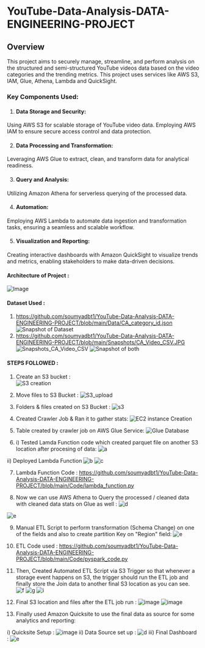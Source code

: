 # YouTube-Data-Analysis-DATA-ENGINEERING-PROJECT

## Overview
This project aims to securely manage, streamline, and perform analysis on the structured and semi-structured YouTube videos data based on the video categories and the trending metrics.
This project uses services like AWS S3, IAM, Glue, Athena, Lambda and QuickSight.

### Key Components Used:

1. #### Data Storage and Security:
Using AWS S3 for scalable storage of YouTube video data.
Employing AWS IAM to ensure secure access control and data protection.

2. #### Data Processing and Transformation:
Leveraging AWS Glue to extract, clean, and transform data for analytical readiness.

3. #### Query and Analysis:
Utilizing Amazon Athena for serverless querying of the processed data.

4. #### Automation:
Employing AWS Lambda to automate data ingestion and transformation tasks, ensuring a seamless and scalable workflow.

5. #### Visualization and Reporting:
Creating interactive dashboards with Amazon QuickSight to visualize trends and metrics, enabling stakeholders to make data-driven decisions.

#### Architecture of Project : 
![Image](https://github.com/soumyadbt1/YouTube-Data-Analysis-DATA-ENGINEERING-PROJECT/blob/main/Snapshots/architecture.jpeg)

#### Dataset Used : 
1. https://github.com/soumyadbt1/YouTube-Data-Analysis-DATA-ENGINEERING-PROJECT/blob/main/Data/CA_category_id.json
![Snapshot of Dataset](https://github.com/soumyadbt1/YouTube-Data-Analysis-DATA-ENGINEERING-PROJECT/blob/main/Snapshots/DataSet.JPG)
2. https://github.com/soumyadbt1/YouTube-Data-Analysis-DATA-ENGINEERING-PROJECT/blob/main/Snapshots/CA_Video_CSV.JPG
![Snapshots_CA_Video_CSV](https://github.com/soumyadbt1/YouTube-Data-Analysis-DATA-ENGINEERING-PROJECT/blob/main/Snapshots/CA_Video_CSV.JPG)
![Snapshot of both](https://github.com/soumyadbt1/YouTube-Data-Analysis-DATA-ENGINEERING-PROJECT/blob/main/Snapshots/dataset_both.JPG)

#### STEPS FOLLOWED : 

1) Create an S3 bucket :   
 ![S3 creation](https://github.com/soumyadbt1/YouTube-Data-Analysis-DATA-ENGINEERING-PROJECT/blob/main/Snapshots/S3%20Created.JPG)

2) Move files to S3 Bucket :
 ![S3_upload](https://github.com/soumyadbt1/YouTube-Data-Analysis-DATA-ENGINEERING-PROJECT/blob/main/Snapshots/moving%20files%20to%20S3.JPG)

3) Folders & files created on S3 Bucket :
 ![s3](https://github.com/soumyadbt1/YouTube-Data-Analysis-DATA-ENGINEERING-PROJECT/blob/main/Snapshots/folders%20created%20in%20s3.JPG)

4) Created Crawler Job & Ran it to gather stats:
 ![EC2 instance Creation](https://github.com/soumyadbt1/YouTube-Data-Analysis-DATA-ENGINEERING-PROJECT/blob/main/Snapshots/crawler%20running.JPG)

5) Table created by crawler job on AWS Glue Service:
![Glue Database](https://github.com/soumyadbt1/YouTube-Data-Analysis-DATA-ENGINEERING-PROJECT/blob/main/Snapshots/tables%20added%20by%20crawler%20on%20catalog%20databse.JPG)

6) i) Tested Lamda Function code which created parquet file on another S3 location after procesing of data:
   ![a](https://github.com/soumyadbt1/YouTube-Data-Analysis-DATA-ENGINEERING-PROJECT/blob/main/Snapshots/lamda%20function%20environment%20variables.JPG)
   
  ii) Deployed Lambda Function
   ![b](https://github.com/soumyadbt1/YouTube-Data-Analysis-DATA-ENGINEERING-PROJECT/blob/main/Snapshots/deployed%20lamda%20function.JPG)
   ![c](https://github.com/soumyadbt1/YouTube-Data-Analysis-DATA-ENGINEERING-PROJECT/blob/main/Snapshots/Lamda%20Function%20Test%20Suceeded.JPG)

7) Lambda Function Code :
https://github.com/soumyadbt1/YouTube-Data-Analysis-DATA-ENGINEERING-PROJECT/blob/main/Code/lambda_function.py
 
8) Now we can use AWS Athena to Query the processed / cleaned data with cleaned data stats on Glue as well :
 ![d](https://github.com/soumyadbt1/YouTube-Data-Analysis-DATA-ENGINEERING-PROJECT/blob/main/Snapshots/athena%20query.JPG)

 ![e](https://github.com/soumyadbt1/YouTube-Data-Analysis-DATA-ENGINEERING-PROJECT/blob/main/Snapshots/cleansed%20table%20is%20formed.JPG)

9) Manual ETL Script to perform transformation (Schema Change) on one of the fields and also to create partition Key on "Region" field:
![e](https://github.com/soumyadbt1/YouTube-Data-Analysis-DATA-ENGINEERING-PROJECT/blob/main/Snapshots/de-on-youtube-cleansed-csv-to-parquet_1_ETL_script.JPG)

10) ETL Code used : 
https://github.com/soumyadbt1/YouTube-Data-Analysis-DATA-ENGINEERING-PROJECT/blob/main/Code/pyspark_code.py

11) Then, Created Automated ETL Script via S3 Trigger so that whenever a storage event happens on S3, the trigger should run the ETL job and finally store the Join data to another final S3 location as you can see.
![f](https://github.com/soumyadbt1/YouTube-Data-Analysis-DATA-ENGINEERING-PROJECT/blob/main/Snapshots/added%20Trigger%20to%20Lambda%20Function.JPG)
![g](https://github.com/soumyadbt1/YouTube-Data-Analysis-DATA-ENGINEERING-PROJECT/blob/main/Snapshots/added%20Trigger%20to%20Lambda%20Function%202.JPG)
![i](https://github.com/soumyadbt1/YouTube-Data-Analysis-DATA-ENGINEERING-PROJECT/blob/main/Snapshots/ETL%20Job%20to%20Join%20and%20Save%20the%20data%20to%20S3.JPG)

12) Final S3 location and files after the ETL job run :
![image](https://github.com/soumyadbt1/YouTube-Data-Analysis-DATA-ENGINEERING-PROJECT/blob/main/Snapshots/final%20s3%20reporting%20data.JPG)
![image](https://github.com/soumyadbt1/YouTube-Data-Analysis-DATA-ENGINEERING-PROJECT/blob/main/Snapshots/Final_reporting_parquet_files.JPG)

13) Finally used Amazon Quicksite to use the final data as source for some analytics and reporting:
  
   i) Quicksite Setup : 
    ![image](https://github.com/soumyadbt1/YouTube-Data-Analysis-DATA-ENGINEERING-PROJECT/blob/main/Snapshots/quicksite%20setup.JPG)
  ii) Data Source set up :
    ![d](https://github.com/soumyadbt1/YouTube-Data-Analysis-DATA-ENGINEERING-PROJECT/blob/main/Snapshots/quicksite%20datasource.JPG)
 iii) Final Dashboard :
    ![e](https://github.com/soumyadbt1/YouTube-Data-Analysis-DATA-ENGINEERING-PROJECT/blob/main/Snapshots/Quicksite%20Dashboard.JPG)

